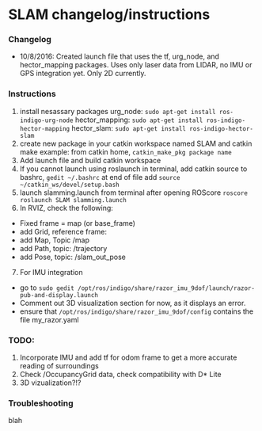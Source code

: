 # SLAM changelog/instructions



### Changelog

* 10/8/2016: Created launch file that uses the tf, urg_node, and hector_mapping packages. Uses only laser data from LIDAR, no IMU or GPS integration yet. Only 2D currently.


### Instructions

1. install nesassary packages
urg_node: `sudo apt-get install ros-indigo-urg-node`
hector_mapping: `sudo apt-get install ros-indigo-hector-mapping`
hector_slam: `sudo apt-get install ros-indigo-hector-slam`
2. create new package in your catkin workspace named SLAM and catkin make
example: from catkin home, `catkin_make_pkg package name`
3. Add launch file and build catkin workspace
4. If you cannot launch using roslaunch in terminal, add catkin source to bashrc, 
`gedit ~/.bashrc`
 at end of file add `source ~/catkin_ws/devel/setup.bash`
5. launch slamming.launch from terminal after opening ROScore
`roscore
 roslaunch SLAM slamming.launch`
6. In RVIZ, check the following:
 * Fixed frame = map (or base_frame)
 * add Grid, reference frame: <Fixed Frame>
 * add Map, Topic /map
 * add Path, topic: /trajectory
 * add Pose, topic: /slam_out_pose
7. For IMU integration
 * go to `sudo gedit /opt/ros/indigo/share/razor_imu_9dof/launch/razor-pub-and-display.launch`
 * Comment out 3D visualization section for now, as it displays an error.
 * ensure that `/opt/ros/indigo/share/razor_imu_9dof/config` contains the file my_razor.yaml

### TODO:

1. Incorporate IMU and add tf for odom frame to get a more accurate reading of surroundings
2. Check /OccupancyGrid data, check compatibility with D* Lite
3. 3D vizualization?!?

### Troubleshooting

blah
